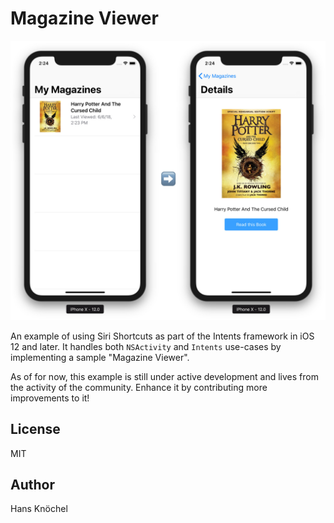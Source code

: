 # Magazine Viewer

<img src="example.jpg" alt="iOS 12 Siri Shortcuts Example" width="800" />

An example of using Siri Shortcuts as part of the Intents framework in iOS 12 and later. It handles 
both `NSActivity` and `Intents` use-cases by implementing a sample "Magazine Viewer".

As of for now, this example is still under active development and lives from the activity of the community.
Enhance it by contributing more improvements to it!

## License

MIT

## Author

Hans Knöchel
